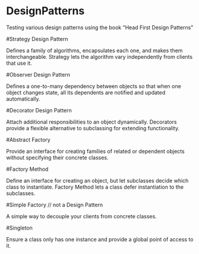# DesignPatterns

Testing various design patterns using the book "Head First Design Patterns"

#Strategy Design Pattern

Defines a family of algorithms, encapsulates each one, and makes them interchangeable. Strategy lets the algorithm vary independently from clients that use it.

#Observer Design Pattern

Defines a one-to-many dependency between objects so that when one object changes state, all its dependents are notified and updated automatically.

#Decorator Design Pattern

Attach additional responsibilities to an object dynamically. Decorators provide a flexible alternative to subclassing for extending functionality.

#Abstract Factory

Provide an interface for creating families of related or dependent objects without specifying their concrete classes.

#Factory Method

Define an interface for creating an object, but let subclasses decide which class to instantiate. Factory Method lets a class defer instantiation to the subclasses.

#Simple Factory // not a Design Pattern

A simple way to decouple your clients from concrete classes. 

#Singleton

Ensure a  class only has one instance and provide a global point of access to it.